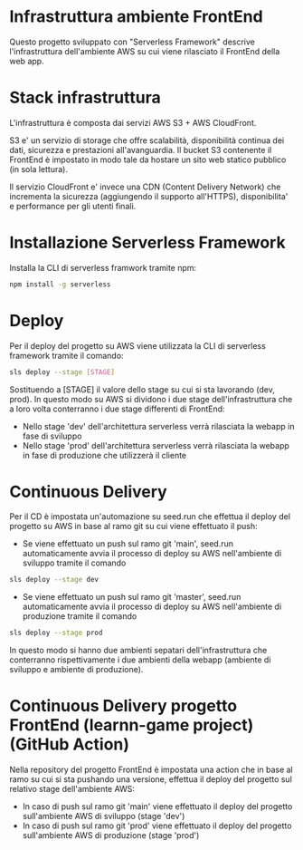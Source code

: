 # Infrastruttura ambiente FrontEnd
Questo progetto sviluppato con "Serverless Framework" descrive l'infrastruttura 
dell'ambiente AWS su cui viene rilasciato il FrontEnd della web app.

# Stack infrastruttura
L'infrastruttura è composta dai servizi AWS S3 + AWS CloudFront. 

S3 e' un servizio di storage che offre scalabilità, disponibilità continua dei dati,
sicurezza e prestazioni all'avanguardia. Il bucket S3 contenente il FrontEnd è impostato 
in modo tale da hostare un sito web statico pubblico (in sola lettura). 

Il servizio CloudFront e' invece una CDN (Content Delivery Network) che incrementa la sicurezza
(aggiungendo il supporto all'HTTPS), disponibilita' e performance per gli utenti finali.

# Installazione Serverless Framework
Installa la CLI di serverless framwork tramite npm:
```bash
npm install -g serverless
```

# Deploy
Per il deploy del progetto su AWS viene utilizzata la CLI di serverless framework tramite il comando:
```bash
sls deploy --stage [STAGE]
```
Sostituendo a [STAGE] il valore dello stage su cui si sta lavorando (dev, prod).
In questo modo su AWS si dividono i due stage dell'infrastruttura che a loro volta
conterranno i due stage differenti di FrontEnd:
- Nello stage 'dev' dell'architettura serverless verrà rilasciata la webapp in fase di sviluppo
- Nello stage 'prod' dell'architettura serverless verrà rilasciata la webapp in fase di produzione che utilizzerà il cliente

# Continuous Delivery
Per il CD è impostata un'automazione su seed.run che effettua il deploy del progetto
su AWS in base al ramo git su cui viene effettuato il push:
- Se viene effettuato un push sul ramo git 'main', seed.run automaticamente avvia 
il processo di deploy su AWS nell'ambiente di sviluppo tramite il comando 
```bash
sls deploy --stage dev
```
- Se viene effettuato un push sul ramo git 'master', seed.run automaticamente avvia 
il processo di deploy su AWS nell'ambiente di produzione tramite il comando 
```bash
sls deploy --stage prod
```
In questo modo si hanno due ambienti sepatari dell'infrastruttura che conterranno rispettivamente i due ambienti
della webapp (ambiente di sviluppo e ambiente di produzione).

# Continuous Delivery progetto FrontEnd (learnn-game project) (GitHub Action)
Nella repository del progetto FrontEnd è impostata una action che in base al
ramo su cui si sta pushando una versione, effettua il deploy del progetto sul relativo
stage dell'ambiente AWS:
- In caso di push sul ramo git 'main' viene effettuato il deploy del progetto 
sull'ambiente AWS di sviluppo (stage 'dev')
- In caso di push sul ramo git 'prod' viene effettuato il deploy del progetto
sull'ambiente AWS di produzione (stage 'prod')
